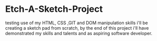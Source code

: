 # Etch-A-Sketch-Project
testing use of my HTML, CSS ,GIT and DOM manipulation skills i'll be creating a sketch pad from scratch, by the end of this project i'll have demonstrated my skills and talents and as aspiring software developer.